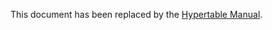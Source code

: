 This document has been replaced by the [Hypertable Manual](http://code.google.com/p/hypertable/wiki/HypertableManual).